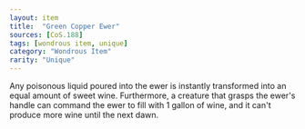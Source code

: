 ```yaml
---
layout: item
title:  "Green Copper Ewer"
sources: [CoS.188]
tags: [wondrous item, unique]
category: "Wondrous Item"
rarity: "Unique"
---
```


Any poisonous liquid poured into the ewer is instantly transformed into an equal amount of sweet wine. Furthermore, a creature that grasps the ewer's handle can command the ewer to fill with 1 gallon of wine, and it can't produce more wine until the next dawn.